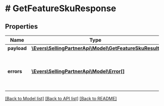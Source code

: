 # # GetFeatureSkuResponse

## Properties

Name | Type | Description | Notes
------------ | ------------- | ------------- | -------------
**payload** | [**\Evers\SellingPartnerApi\Model\GetFeatureSkuResult**](GetFeatureSkuResult.md) |  | [optional]
**errors** | [**\Evers\SellingPartnerApi\Model\Error[]**](Error.md) | A list of error responses returned when a request is unsuccessful. | [optional]

[[Back to Model list]](../../README.md#models) [[Back to API list]](../../README.md#endpoints) [[Back to README]](../../README.md)
